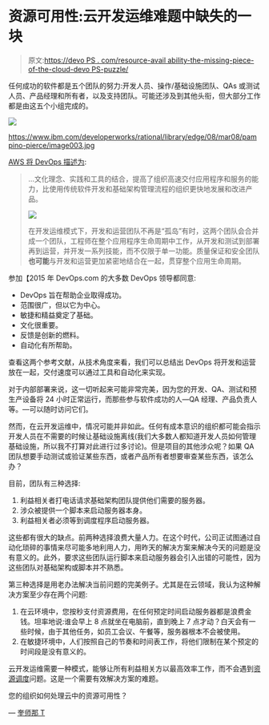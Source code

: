 # 资源可用性:云开发运维难题中缺失的一块

> 原文:[https://devo PS . com/resource-avail ability-the-missing-piece-of-the-cloud-devo PS-puzzle/](https://devops.com/resource-availability-the-missing-piece-of-the-cloud-devops-puzzle/)

任何成功的软件都是五个团队的努力:开发人员、操作/基础设施团队、QAs 或测试人员、产品经理和所有者，以及支持团队。可能还涉及到其他头衔，但大部分工作都是由这五个小组完成的。

![](../Images/78e667bcc8734e8a50af01957ec4e730.png)

https://www.ibm.com/developerworks/rational/library/edge/08/mar08/pampino-pierce/image003.jpg

[AWS 将 DevOps 描述为](https://aws.amazon.com/devops/what-is-devops/):

> …文化理念、实践和工具的结合，提高了组织高速交付应用程序和服务的能力，比使用传统软件开发和基础架构管理流程的组织更快地发展和改进产品。
> 
> ![](../Images/085000630b4dad9f7deec7e6c5f7f7b2.png)
> 
> 在开发运维模式下，开发和运营团队不再是“孤岛”有时，这两个团队会合并成一个团队，工程师在整个应用程序生命周期中工作，从开发和测试到部署再到运营，并开发一系列技能，而不仅限于单一功能。质量保证和安全团队**也可能**与开发和运营更加紧密地结合在一起，贯穿整个应用生命周期。

参加【2015 年 DevOps.com 的大多数 DevOps 领导都同意:

*   DevOps 旨在帮助企业取得成功。
*   范围很广，但以它为中心。
*   敏捷和精益奠定了基础。
*   文化很重要。
*   反馈是创新的燃料。
*   自动化有所帮助。

查看这两个参考文献，从技术角度来看，我们可以总结出 DevOps 将开发和运营放在一起，交付速度可以通过工具和自动化来实现。

对于内部部署来说，这一切听起来可能非常完美，因为您的开发、QA、测试和预生产设备将 24 小时正常运行，而那些参与软件成功的人—QA 经理、产品负责人等。—可以随时访问它们。

然而，在云开发运维中，情况可能并非如此。任何有成本意识的组织都可能会指示开发人员在不需要的时候让基础设施离线(我们大多数人都知道开发人员如何管理基础设施，所以我不打算对此进行过多讨论)。但是项目的其他涉众呢？如果 QA 团队想要手动测试或验证某些东西，或者产品所有者想要审查某些东西，该怎么办？

目前，团队有三种选择:

1.  利益相关者打电话请求基础架构团队提供他们需要的服务器。
2.  涉众被提供一个脚本来启动服务器本身。
3.  利益相关者必须等到调度程序启动服务器。

这些都有很大的缺点。前两种选择浪费大量人力。在这个时代，公司正试图通过自动化琐碎的事情来尽可能多地利用人力，用昨天的解决方案来解决今天的问题是没有意义的。此外，要求这些团队运行脚本来启动服务器会引入出错的可能性，因为这些团队对基础架构或脚本并不熟悉。

第三种选择是用老办法解决当前问题的完美例子。尤其是在云领域，我认为这种解决方案至少存在两个问题:

1.  在云环境中，您按秒支付资源费用，在任何预定时间启动服务器都是浪费金钱。坦率地说:谁会早上 8 点就坐在电脑前，直到晚上 7 点才动？白天会有一些时候，由于其他任务，如员工会议、午餐等，服务器根本不会被使用。
2.  在敏捷环境中，人们按照自己的节奏和时间表工作，将他们限制在某个预定的时间段是没有意义的。

云开发运维需要一种模式，能够让所有利益相关方以最高效率工作，而不会遇到[资源调度](http://invoke.cloud/)问题。这是一个需要有效解决方案的难题。

您的组织如何处理云中的资源可用性？

— [奎师那 T](https://devops.com/author/krishna-t/)